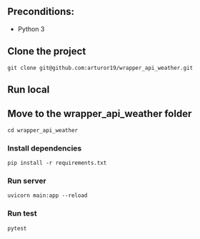 ## Preconditions:

- Python 3

## Clone the project

```
git clone git@github.com:arturor19/wrapper_api_weather.git
```

## Run local

## Move to the wrapper_api_weather folder

```
cd wrapper_api_weather
```

### Install dependencies

```
pip install -r requirements.txt
```

### Run server

```
uvicorn main:app --reload
```

### Run test

```
pytest

